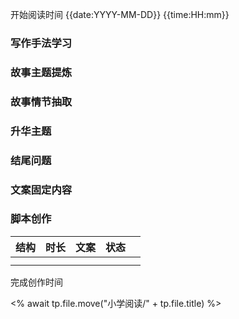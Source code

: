 开始阅读时间 {{date:YYYY-MM-DD}}  {{time:HH:mm}}

### 写作手法学习


### 故事主题提炼


### 故事情节抽取


### 升华主题


### 结尾问题


### 文案固定内容


### 脚本创作

| 结构 | 时长 | 文案 | 状态 |     |
| ---- | ---- | ---- | ---- | --- |
|      |      |      |      |     |
|      |      |      |      |     |

完成创作时间  

<% await tp.file.move("小学阅读/" + tp.file.title) %>